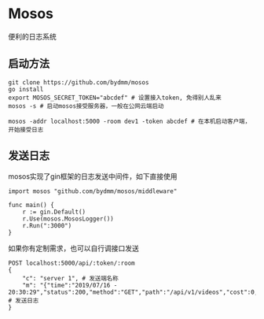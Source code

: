 # Mosos

便利的日志系统

## 启动方法

```
git clone https://github.com/bydmm/mosos
go install
export MOSOS_SECRET_TOKEN="abcdef" # 设置接入token, 免得别人乱来
mosos -s # 启动mosos接受服务器，一般在公网云端启动
```

```
mosos -addr localhost:5000 -room dev1 -token abcdef # 在本机启动客户端，开始接受日志
```

## 发送日志

mosos实现了gin框架的日志发送中间件，如下直接使用

```
import mosos "github.com/bydmm/mosos/middleware"

func main() {
    r := gin.Default()
	r.Use(mosos.MososLogger())
    r.Run(":3000")
}
```

如果你有定制需求，也可以自行调接口发送

```
POST localhost:5000/api/:token/:room
{
	"c": "server 1", # 发送端名称
	"m": "{"time":"2019/07/16 - 20:30:29","status":200,"method":"GET","path":"/api/v1/videos","cost":0,"ip":"::1"}" # 发送日志
}
```
